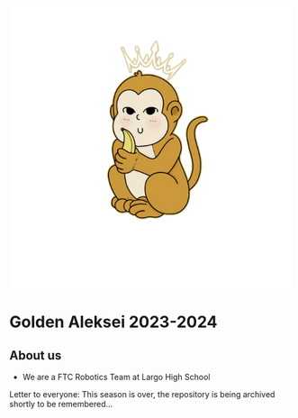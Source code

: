 ![Golden Aleskei's icon](https://github.com/Golden-Aleksei/.github/blob/c8950d3207ecf449ff2b37f9901f8bfc8b62a0ba/profile/Golden%20Al.webp)
# Golden Aleksei 2023-2024
## About us
* We are a FTC Robotics Team at Largo High School

Letter to everyone:
This season is over, the repository is being archived shortly to be remembered...
